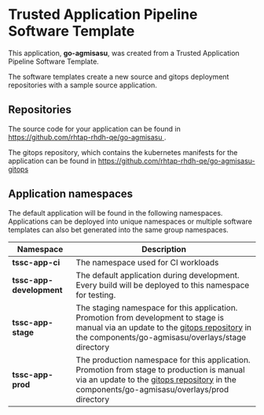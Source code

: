 # Trusted Application Pipeline Software Template

This application, **go-agmisasu**, was created from a Trusted Application Pipeline Software Template.

The software templates create a new source and gitops deployment repositories with a sample source application. 

## Repositories

The source code for your application can be found in [https://github.com/rhtap-rhdh-qe/go-agmisasu ](https://github.com/rhtap-rhdh-qe/go-agmisasu ).
 
The gitops repository, which contains the kubernetes manifests for the application can be found in 
[https://github.com/rhtap-rhdh-qe/go-agmisasu-gitops ](https://github.com/rhtap-rhdh-qe/go-agmisasu-gitops ) 

## Application namespaces 

The default application will be found in the following namespaces. Applications can be deployed into unique namespaces or multiple software templates can also bet generated into the same group namespaces.  

|  Namespace   |  Description   |  
| -------- | -------- |
| **tssc-app-ci** | The namespace used for CI workloads |
| **tssc-app-development** | The default application during development. Every build will be deployed to this namespace for testing. |
| **tssc-app-stage** | The staging namespace for this application. Promotion from development to stage is manual via an update to the [gitops repository](https://github.com/rhtap-rhdh-qe/go-agmisasu-gitops ) in the components/go-agmisasu/overlays/stage directory |
| **tssc-app-prod** | The production namespace for this application. Promotion from stage to production is manual via an update to the [gitops repository](https://github.com/rhtap-rhdh-qe/go-agmisasu-gitops ) in the components/go-agmisasu/overlays/prod directory |